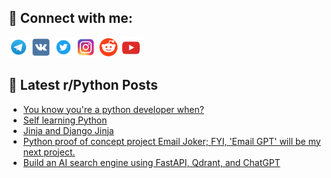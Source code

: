 ## 🔎 Connect with me:
[<img src="https://github.com/bullbesh/bullbesh/blob/main/images/Telegram.png" width="32" height="32" />](https://t.me/bullbesh)
[<img src="https://github.com/bullbesh/bullbesh/blob/main/images/VK.png" width="32" height="32" />](https://vk.com/bullbesh)
[<img src="https://github.com/bullbesh/bullbesh/blob/main/images/Twitter.png" width="32" height="32" />](https://twitter.com/bullbesh1)
[<img src="https://github.com/bullbesh/bullbesh/blob/main/images/Instagram.png" width="32" height="32" />](https://www.instagram.com/bullbesh)
[<img src="https://github.com/bullbesh/bullbesh/blob/main/images/Reddit.png" width="32" height="32" />](https://www.reddit.com/user/bullbesh)
[<img src="https://github.com/bullbesh/bullbesh/blob/main/images/YouTube.png" width="32" height="32" />](https://www.youtube.com/channel/UCtfjRs6uzgq5mfm8S06WTcg)

## 📕 Latest r/Python Posts
<!-- BLOG-POST-LIST:START -->
- [You know you&#39;re a python developer when?](https://www.reddit.com/r/Python/comments/11h317w/you_know_youre_a_python_developer_when/)
- [Self learning Python](https://www.reddit.com/r/Python/comments/11h0xs2/self_learning_python/)
- [Jinja and Django Jinja](https://www.reddit.com/r/Python/comments/11h0sh4/jinja_and_django_jinja/)
- [Python proof of concept project Email Joker; FYI, &#39;Email GPT&#39; will be my next project.](https://www.reddit.com/r/Python/comments/11gxrdn/python_proof_of_concept_project_email_joker_fyi/)
- [Build an AI search engine using FastAPI, Qdrant, and ChatGPT](https://www.reddit.com/r/Python/comments/11gxip7/build_an_ai_search_engine_using_fastapi_qdrant/)
<!-- BLOG-POST-LIST:END -->
